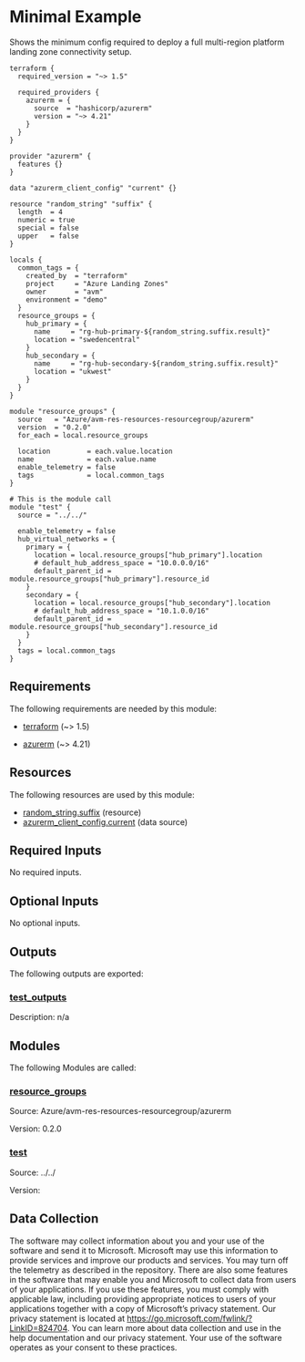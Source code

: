 <!-- BEGIN_TF_DOCS -->
<!-- Code generated by terraform-docs. DO NOT EDIT. -->
# Minimal Example

Shows the minimum config required to deploy a full multi-region platform landing zone connectivity setup.

```hcl
terraform {
  required_version = "~> 1.5"

  required_providers {
    azurerm = {
      source  = "hashicorp/azurerm"
      version = "~> 4.21"
    }
  }
}

provider "azurerm" {
  features {}
}

data "azurerm_client_config" "current" {}

resource "random_string" "suffix" {
  length  = 4
  numeric = true
  special = false
  upper   = false
}

locals {
  common_tags = {
    created_by  = "terraform"
    project     = "Azure Landing Zones"
    owner       = "avm"
    environment = "demo"
  }
  resource_groups = {
    hub_primary = {
      name     = "rg-hub-primary-${random_string.suffix.result}"
      location = "swedencentral"
    }
    hub_secondary = {
      name     = "rg-hub-secondary-${random_string.suffix.result}"
      location = "ukwest"
    }
  }
}

module "resource_groups" {
  source   = "Azure/avm-res-resources-resourcegroup/azurerm"
  version  = "0.2.0"
  for_each = local.resource_groups

  location         = each.value.location
  name             = each.value.name
  enable_telemetry = false
  tags             = local.common_tags
}

# This is the module call
module "test" {
  source = "../../"

  enable_telemetry = false
  hub_virtual_networks = {
    primary = {
      location = local.resource_groups["hub_primary"].location
      # default_hub_address_space = "10.0.0.0/16"
      default_parent_id = module.resource_groups["hub_primary"].resource_id
    }
    secondary = {
      location = local.resource_groups["hub_secondary"].location
      # default_hub_address_space = "10.1.0.0/16"
      default_parent_id = module.resource_groups["hub_secondary"].resource_id
    }
  }
  tags = local.common_tags
}
```

<!-- markdownlint-disable MD033 -->
## Requirements

The following requirements are needed by this module:

- <a name="requirement_terraform"></a> [terraform](#requirement\_terraform) (~> 1.5)

- <a name="requirement_azurerm"></a> [azurerm](#requirement\_azurerm) (~> 4.21)

## Resources

The following resources are used by this module:

- [random_string.suffix](https://registry.terraform.io/providers/hashicorp/random/latest/docs/resources/string) (resource)
- [azurerm_client_config.current](https://registry.terraform.io/providers/hashicorp/azurerm/latest/docs/data-sources/client_config) (data source)

<!-- markdownlint-disable MD013 -->
## Required Inputs

No required inputs.

## Optional Inputs

No optional inputs.

## Outputs

The following outputs are exported:

### <a name="output_test_outputs"></a> [test\_outputs](#output\_test\_outputs)

Description: n/a

## Modules

The following Modules are called:

### <a name="module_resource_groups"></a> [resource\_groups](#module\_resource\_groups)

Source: Azure/avm-res-resources-resourcegroup/azurerm

Version: 0.2.0

### <a name="module_test"></a> [test](#module\_test)

Source: ../../

Version:

<!-- markdownlint-disable-next-line MD041 -->
## Data Collection

The software may collect information about you and your use of the software and send it to Microsoft. Microsoft may use this information to provide services and improve our products and services. You may turn off the telemetry as described in the repository. There are also some features in the software that may enable you and Microsoft to collect data from users of your applications. If you use these features, you must comply with applicable law, including providing appropriate notices to users of your applications together with a copy of Microsoft’s privacy statement. Our privacy statement is located at <https://go.microsoft.com/fwlink/?LinkID=824704>. You can learn more about data collection and use in the help documentation and our privacy statement. Your use of the software operates as your consent to these practices.
<!-- END_TF_DOCS -->